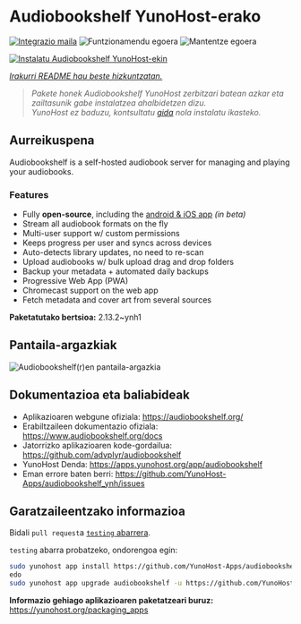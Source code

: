 <!--
Ohart ongi: README hau automatikoki sortu da <https://github.com/YunoHost/apps/tree/master/tools/readme_generator>ri esker
EZ editatu eskuz.
-->

# Audiobookshelf YunoHost-erako

[![Integrazio maila](https://dash.yunohost.org/integration/audiobookshelf.svg)](https://ci-apps.yunohost.org/ci/apps/audiobookshelf/) ![Funtzionamendu egoera](https://ci-apps.yunohost.org/ci/badges/audiobookshelf.status.svg) ![Mantentze egoera](https://ci-apps.yunohost.org/ci/badges/audiobookshelf.maintain.svg)

[![Instalatu Audiobookshelf YunoHost-ekin](https://install-app.yunohost.org/install-with-yunohost.svg)](https://install-app.yunohost.org/?app=audiobookshelf)

*[Irakurri README hau beste hizkuntzatan.](./ALL_README.md)*

> *Pakete honek Audiobookshelf YunoHost zerbitzari batean azkar eta zailtasunik gabe instalatzea ahalbidetzen dizu.*  
> *YunoHost ez baduzu, kontsultatu [gida](https://yunohost.org/install) nola instalatu ikasteko.*

## Aurreikuspena

Audiobookshelf is a self-hosted audiobook server for managing and playing your audiobooks.

### Features

* Fully **open-source**, including the [android & iOS app](https://github.com/advplyr/audiobookshelf-app) *(in beta)*
* Stream all audiobook formats on the fly
* Multi-user support w/ custom permissions
* Keeps progress per user and syncs across devices
* Auto-detects library updates, no need to re-scan
* Upload audiobooks w/ bulk upload drag and drop folders
* Backup your metadata + automated daily backups
* Progressive Web App (PWA)
* Chromecast support on the web app
* Fetch metadata and cover art from several sources

**Paketatutako bertsioa:** 2.13.2~ynh1

## Pantaila-argazkiak

![Audiobookshelf(r)en pantaila-argazkia](./doc/screenshots/audiobookshelf.jpg)

## Dokumentazioa eta baliabideak

- Aplikazioaren webgune ofiziala: <https://audiobookshelf.org/>
- Erabiltzaileen dokumentazio ofiziala: <https://www.audiobookshelf.org/docs>
- Jatorrizko aplikazioaren kode-gordailua: <https://github.com/advplyr/audiobookshelf>
- YunoHost Denda: <https://apps.yunohost.org/app/audiobookshelf>
- Eman errore baten berri: <https://github.com/YunoHost-Apps/audiobookshelf_ynh/issues>

## Garatzaileentzako informazioa

Bidali `pull request`a [`testing` abarrera](https://github.com/YunoHost-Apps/audiobookshelf_ynh/tree/testing).

`testing` abarra probatzeko, ondorengoa egin:

```bash
sudo yunohost app install https://github.com/YunoHost-Apps/audiobookshelf_ynh/tree/testing --debug
edo
sudo yunohost app upgrade audiobookshelf -u https://github.com/YunoHost-Apps/audiobookshelf_ynh/tree/testing --debug
```

**Informazio gehiago aplikazioaren paketatzeari buruz:** <https://yunohost.org/packaging_apps>
